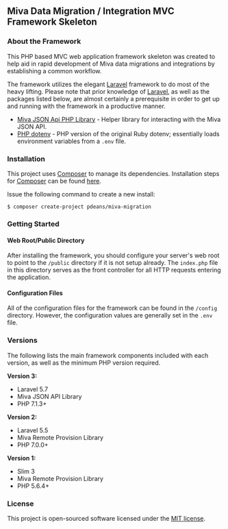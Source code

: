 ## Miva Data Migration / Integration MVC Framework Skeleton

### About the Framework

This PHP based MVC web application framework skeleton was created to help aid in rapid development of Miva data migrations and integrations by establishing a common workflow.

The framework utilizes the elegant [Laravel](https://laravel.com/) framework to do most of the heavy lifting. Please note that prior knowledge of [Laravel](https://laravel.com/), as well as the packages listed below, are almost certainly a prerequisite in order to get up and running with the framework in a productive manner.

- [Miva JSON Api PHP Library](https://github.com/pdeans/miva-provision) - Helper library for interacting with the Miva JSON API.
- [PHP dotenv](https://github.com/vlucas/phpdotenv) - PHP version of the original Ruby dotenv; essentially loads environment variables from a `.env` file.

### Installation

This project uses [Composer](https://getcomposer.org/) to manage its dependencies. Installation steps for [Composer](https://getcomposer.org/) can be found [here](https://getcomposer.org/doc/00-intro.md#installation-linux-unix-osx).

Issue the following command to create a new install:

```
$ composer create-project pdeans/miva-migration
```

### Getting Started

#### Web Root/Public Directory

After installing the framework, you should configure your server's web root to point to the `/public` directory if it is not setup already. The `index.php` file in this directory serves as the front controller for all HTTP requests entering the application.

#### Configuration Files

All of the configuration files for the framework can be found in the `/config` directory. However, the configuration values are generally set in the `.env` file.

### Versions

The following lists the main framework components included with each version, as well as the minimum PHP version required.

**Version 3:**

- Laravel 5.7
- Miva JSON API Library
- PHP 7.1.3+

**Version 2:**

- Laravel 5.5
- Miva Remote Provision Library
- PHP 7.0.0+

**Version 1:**

- Slim 3
- Miva Remote Provision Library
- PHP 5.6.4+

### License

This project is open-sourced software licensed under the [MIT license](http://opensource.org/licenses/MIT).